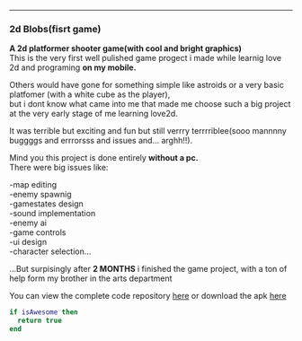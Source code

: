 ---

### 2d Blobs(fisrt game)

 
**A 2d platformer shooter game(with cool and bright graphics)**  
This is the very first well pulished game progect i made while learnig love 2d and programing __on my mobile.__  

Others would have gone for something simple like astroids or a very basic platfomer (with a white cube as the player),  
but i dont know what came into me that made me choose such a big project at the very early stage of me learning love2d.  

It was terrible but exciting and fun but still verrry terrrriblee(sooo mannnny buggggs and errrorsss and issues and... arghh!!).  

Mind you this project is done entirely **without a pc.**  
There were big issues like:  

-map editing  
-enemy spawnig  
-gamestates design  
-sound implementation  
-enemy ai  
-game controls  
-ui design  
-character selection...  

...But surpisingly after **2 MONTHS** i finished the game project, with a ton of help form my brother in the arts department  

You can view the complete code repository [here](../blob/master/LICENSE) or download the apk [here](../blob/master/LICENSE)  

```lua
if isAwesome then
  return true
end
```
